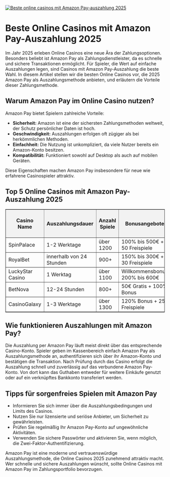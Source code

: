 [![Beste online casinos mit Amazon Pay-auszahlung 2025](https://123-caf.pages.dev/gitsignup.png)](https://vrmoo.ru/Bt82HjjY)

<h1>Beste Online Casinos mit Amazon Pay-Auszahlung 2025</h1>  <p>Im Jahr 2025 erleben Online Casinos eine neue Ära der Zahlungsoptionen. Besonders beliebt ist Amazon Pay als Zahlungsdienstleister, da es schnelle und sichere Transaktionen ermöglicht. Für Spieler, die Wert auf einfache Auszahlungen legen, sind Casinos mit Amazon Pay-Auszahlung die beste Wahl. In diesem Artikel stellen wir die besten Online Casinos vor, die 2025 Amazon Pay als Auszahlungsmethode anbieten, und erläutern die Vorteile dieser Zahlungsmethode.</p>  <h2>Warum Amazon Pay im Online Casino nutzen?</h2>  <p>Amazon Pay bietet Spielern zahlreiche Vorteile:</p> <ul>   <li><strong>Sicherheit:</strong> Amazon ist eine der sichersten Zahlungsmethoden weltweit, der Schutz persönlicher Daten ist hoch.</li>   <li><strong>Geschwindigkeit:</strong> Auszahlungen erfolgen oft zügiger als bei herkömmlichen Methoden.</li>   <li><strong>Einfachheit:</strong> Die Nutzung ist unkompliziert, da viele Nutzer bereits ein Amazon-Konto besitzen.</li>   <li><strong>Kompatibilität:</strong> Funktioniert sowohl auf Desktop als auch auf mobilen Geräten.</li> </ul>  <p>Diese Eigenschaften machen Amazon Pay insbesondere für neue wie erfahrene Casinospieler attraktiv.</p>  <h2>Top 5 Online Casinos mit Amazon Pay-Auszahlung 2025</h2>  <table border="1" cellspacing="0" cellpadding="8" style="border-collapse: collapse; width:100%;">   <thead>     <tr style="background-color:#f2f2f2;">       <th>Casino Name</th>       <th>Auszahlungsdauer</th>       <th>Anzahl Spiele</th>       <th>Bonusangebote</th>       <th>Amazon Pay verfügbar seit</th>     </tr>   </thead>   <tbody>     <tr>       <td>SpinPalace</td>       <td>1-2 Werktage</td>       <td>über 1200</td>       <td>100% bis 500€ + 50 Freispiele</td>       <td>2023</td>     </tr>     <tr>       <td>RoyalBet</td>       <td>innerhalb von 24 Stunden</td>       <td>900+</td>       <td>150% bis 300€ + 30 Freispiele</td>       <td>2024</td>     </tr>     <tr>       <td>LuckyStar Casino</td>       <td>1 Werktag</td>       <td>über 1100</td>       <td>Willkommensbonus 200% bis 600€</td>       <td>2025</td>     </tr>     <tr>       <td>BetNova</td>       <td>12-24 Stunden</td>       <td>800+</td>       <td>50€ Gratis + 100% Bonus</td>       <td>2024</td>     </tr>     <tr>       <td>CasinoGalaxy</td>       <td>1-3 Werktage</td>       <td>über 1300</td>       <td>120% Bonus + 25 Freispiele</td>       <td>2023</td>     </tr>   </tbody> </table>  <h2>Wie funktionieren Auszahlungen mit Amazon Pay?</h2> <p>Die Auszahlung per Amazon Pay läuft meist direkt über das entsprechende Casino-Konto. Spieler geben im Kassenbereich einfach Amazon Pay als Auszahlungsmethode an, authentifizieren sich über ihr Amazon-Konto und bestätigen die Transaktion. Nach Prüfung durch das Casino erfolgt die Auszahlung schnell und zuverlässig auf das verbundene Amazon Pay-Konto. Von dort kann das Guthaben entweder für weitere Einkäufe genutzt oder auf ein verknüpftes Bankkonto transferiert werden.</p>  <h2>Tipps für sorgenfreies Spielen mit Amazon Pay</h2> <ul>   <li>Informieren Sie sich immer über die Auszahlungsbedingungen und Limits des Casinos.</li>   <li>Nutzen Sie nur lizensierte und seriöse Anbieter, um Sicherheit zu gewährleisten.</li>   <li>Prüfen Sie regelmäßig Ihr Amazon Pay-Konto auf ungewöhnliche Aktivitäten.</li>   <li>Verwenden Sie sichere Passwörter und aktivieren Sie, wenn möglich, die Zwei-Faktor-Authentifizierung.</li> </ul>  <p>Amazon Pay ist eine moderne und vertrauenswürdige Auszahlungsmethode, die Online Casinos 2025 zunehmend attraktiv macht. Wer schnelle und sichere Auszahlungen wünscht, sollte Online Casinos mit Amazon Pay im Zahlungsportfolio bevorzugen.</p>